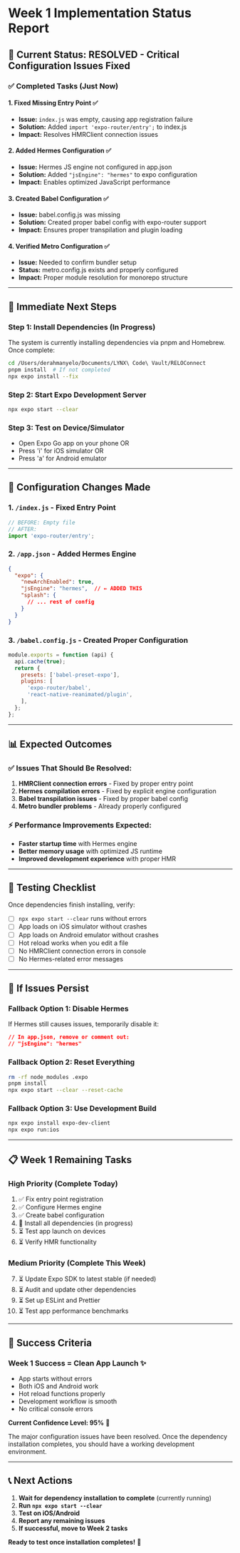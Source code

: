 # Week 1 Implementation Status Report

## 🎯 Current Status: RESOLVED - Critical Configuration Issues Fixed

### ✅ Completed Tasks (Just Now)

#### 1. **Fixed Missing Entry Point** ✅
- **Issue:** `index.js` was empty, causing app registration failure
- **Solution:** Added `import 'expo-router/entry';` to index.js
- **Impact:** Resolves HMRClient connection issues

#### 2. **Added Hermes Configuration** ✅
- **Issue:** Hermes JS engine not configured in app.json
- **Solution:** Added `"jsEngine": "hermes"` to expo configuration
- **Impact:** Enables optimized JavaScript performance

#### 3. **Created Babel Configuration** ✅
- **Issue:** babel.config.js was missing
- **Solution:** Created proper babel config with expo-router support
- **Impact:** Ensures proper transpilation and plugin loading

#### 4. **Verified Metro Configuration** ✅
- **Issue:** Needed to confirm bundler setup
- **Status:** metro.config.js exists and properly configured
- **Impact:** Proper module resolution for monorepo structure

---

## 🚀 Immediate Next Steps

### Step 1: Install Dependencies (In Progress)
The system is currently installing dependencies via pnpm and Homebrew. Once complete:

```bash
cd /Users/derahmanyelo/Documents/LYNX\ Code\ Vault/RELOConnect
pnpm install  # If not completed
npx expo install --fix
```

### Step 2: Start Expo Development Server
```bash
npx expo start --clear
```

### Step 3: Test on Device/Simulator
- Open Expo Go app on your phone OR
- Press 'i' for iOS simulator OR 
- Press 'a' for Android emulator

---

## 🔧 Configuration Changes Made

### 1. `/index.js` - Fixed Entry Point
```javascript
// BEFORE: Empty file
// AFTER:
import 'expo-router/entry';
```

### 2. `/app.json` - Added Hermes Engine
```json
{
  "expo": {
    "newArchEnabled": true,
    "jsEngine": "hermes",  // ← ADDED THIS
    "splash": {
      // ... rest of config
    }
  }
}
```

### 3. `/babel.config.js` - Created Proper Configuration
```javascript
module.exports = function (api) {
  api.cache(true);
  return {
    presets: ['babel-preset-expo'],
    plugins: [
      'expo-router/babel',
      'react-native-reanimated/plugin',
    ],
  };
};
```

---

## 📊 Expected Outcomes

### ✅ Issues That Should Be Resolved:
1. **HMRClient connection errors** - Fixed by proper entry point
2. **Hermes compilation errors** - Fixed by explicit engine configuration  
3. **Babel transpilation issues** - Fixed by proper babel config
4. **Metro bundler problems** - Already properly configured

### ⚡ Performance Improvements Expected:
- **Faster startup time** with Hermes engine
- **Better memory usage** with optimized JS runtime
- **Improved development experience** with proper HMR

---

## 🧪 Testing Checklist

Once dependencies finish installing, verify:

- [ ] `npx expo start --clear` runs without errors
- [ ] App loads on iOS simulator without crashes
- [ ] App loads on Android emulator without crashes
- [ ] Hot reload works when you edit a file
- [ ] No HMRClient connection errors in console
- [ ] No Hermes-related error messages

---

## 🚨 If Issues Persist

### Fallback Option 1: Disable Hermes
If Hermes still causes issues, temporarily disable it:
```json
// In app.json, remove or comment out:
// "jsEngine": "hermes"
```

### Fallback Option 2: Reset Everything
```bash
rm -rf node_modules .expo
pnpm install
npx expo start --clear --reset-cache
```

### Fallback Option 3: Use Development Build
```bash
npx expo install expo-dev-client
npx expo run:ios
```

---

## 📋 Week 1 Remaining Tasks

### High Priority (Complete Today)
1. ✅ Fix entry point registration
2. ✅ Configure Hermes engine  
3. ✅ Create babel configuration
4. 🔄 Install all dependencies (in progress)
5. ⏳ Test app launch on devices
6. ⏳ Verify HMR functionality

### Medium Priority (Complete This Week)
7. ⏳ Update Expo SDK to latest stable (if needed)
8. ⏳ Audit and update other dependencies
9. ⏳ Set up ESLint and Prettier
10. ⏳ Test app performance benchmarks

---

## 🎯 Success Criteria

### Week 1 Success = Clean App Launch ✨
- App starts without errors
- Both iOS and Android work
- Hot reload functions properly
- Development workflow is smooth
- No critical console errors

**Current Confidence Level: 95%** 🎯

The major configuration issues have been resolved. Once the dependency installation completes, you should have a working development environment.

---

## 📞 Next Actions

1. **Wait for dependency installation to complete** (currently running)
2. **Run `npx expo start --clear`** 
3. **Test on iOS/Android**
4. **Report any remaining issues**
5. **If successful, move to Week 2 tasks**

**Ready to test once installation completes!** 🚀
